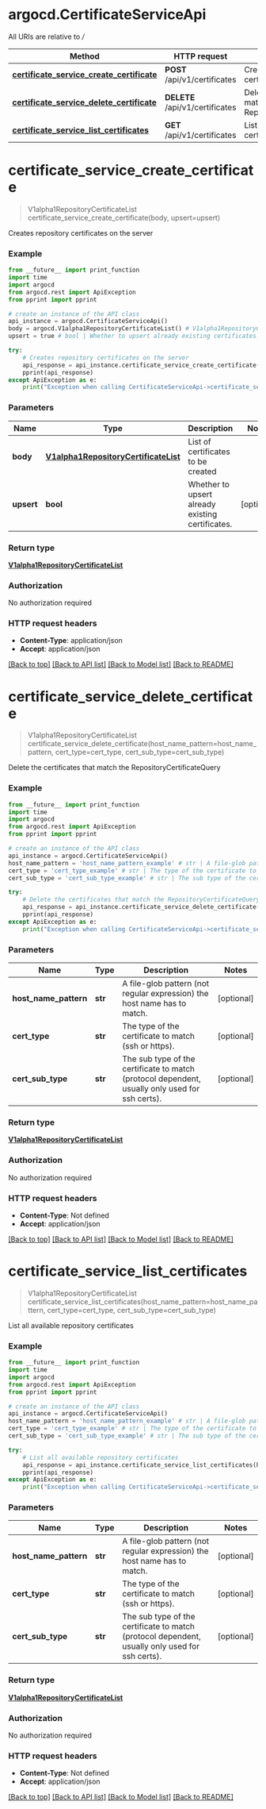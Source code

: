 # argocd.CertificateServiceApi

All URIs are relative to */*

Method | HTTP request | Description
------------- | ------------- | -------------
[**certificate_service_create_certificate**](CertificateServiceApi.md#certificate_service_create_certificate) | **POST** /api/v1/certificates | Creates repository certificates on the server
[**certificate_service_delete_certificate**](CertificateServiceApi.md#certificate_service_delete_certificate) | **DELETE** /api/v1/certificates | Delete the certificates that match the RepositoryCertificateQuery
[**certificate_service_list_certificates**](CertificateServiceApi.md#certificate_service_list_certificates) | **GET** /api/v1/certificates | List all available repository certificates

# **certificate_service_create_certificate**
> V1alpha1RepositoryCertificateList certificate_service_create_certificate(body, upsert=upsert)

Creates repository certificates on the server

### Example
```python
from __future__ import print_function
import time
import argocd
from argocd.rest import ApiException
from pprint import pprint

# create an instance of the API class
api_instance = argocd.CertificateServiceApi()
body = argocd.V1alpha1RepositoryCertificateList() # V1alpha1RepositoryCertificateList | List of certificates to be created
upsert = true # bool | Whether to upsert already existing certificates. (optional)

try:
    # Creates repository certificates on the server
    api_response = api_instance.certificate_service_create_certificate(body, upsert=upsert)
    pprint(api_response)
except ApiException as e:
    print("Exception when calling CertificateServiceApi->certificate_service_create_certificate: %s\n" % e)
```

### Parameters

Name | Type | Description  | Notes
------------- | ------------- | ------------- | -------------
 **body** | [**V1alpha1RepositoryCertificateList**](V1alpha1RepositoryCertificateList.md)| List of certificates to be created | 
 **upsert** | **bool**| Whether to upsert already existing certificates. | [optional] 

### Return type

[**V1alpha1RepositoryCertificateList**](V1alpha1RepositoryCertificateList.md)

### Authorization

No authorization required

### HTTP request headers

 - **Content-Type**: application/json
 - **Accept**: application/json

[[Back to top]](#) [[Back to API list]](../README.md#documentation-for-api-endpoints) [[Back to Model list]](../README.md#documentation-for-models) [[Back to README]](../README.md)

# **certificate_service_delete_certificate**
> V1alpha1RepositoryCertificateList certificate_service_delete_certificate(host_name_pattern=host_name_pattern, cert_type=cert_type, cert_sub_type=cert_sub_type)

Delete the certificates that match the RepositoryCertificateQuery

### Example
```python
from __future__ import print_function
import time
import argocd
from argocd.rest import ApiException
from pprint import pprint

# create an instance of the API class
api_instance = argocd.CertificateServiceApi()
host_name_pattern = 'host_name_pattern_example' # str | A file-glob pattern (not regular expression) the host name has to match. (optional)
cert_type = 'cert_type_example' # str | The type of the certificate to match (ssh or https). (optional)
cert_sub_type = 'cert_sub_type_example' # str | The sub type of the certificate to match (protocol dependent, usually only used for ssh certs). (optional)

try:
    # Delete the certificates that match the RepositoryCertificateQuery
    api_response = api_instance.certificate_service_delete_certificate(host_name_pattern=host_name_pattern, cert_type=cert_type, cert_sub_type=cert_sub_type)
    pprint(api_response)
except ApiException as e:
    print("Exception when calling CertificateServiceApi->certificate_service_delete_certificate: %s\n" % e)
```

### Parameters

Name | Type | Description  | Notes
------------- | ------------- | ------------- | -------------
 **host_name_pattern** | **str**| A file-glob pattern (not regular expression) the host name has to match. | [optional] 
 **cert_type** | **str**| The type of the certificate to match (ssh or https). | [optional] 
 **cert_sub_type** | **str**| The sub type of the certificate to match (protocol dependent, usually only used for ssh certs). | [optional] 

### Return type

[**V1alpha1RepositoryCertificateList**](V1alpha1RepositoryCertificateList.md)

### Authorization

No authorization required

### HTTP request headers

 - **Content-Type**: Not defined
 - **Accept**: application/json

[[Back to top]](#) [[Back to API list]](../README.md#documentation-for-api-endpoints) [[Back to Model list]](../README.md#documentation-for-models) [[Back to README]](../README.md)

# **certificate_service_list_certificates**
> V1alpha1RepositoryCertificateList certificate_service_list_certificates(host_name_pattern=host_name_pattern, cert_type=cert_type, cert_sub_type=cert_sub_type)

List all available repository certificates

### Example
```python
from __future__ import print_function
import time
import argocd
from argocd.rest import ApiException
from pprint import pprint

# create an instance of the API class
api_instance = argocd.CertificateServiceApi()
host_name_pattern = 'host_name_pattern_example' # str | A file-glob pattern (not regular expression) the host name has to match. (optional)
cert_type = 'cert_type_example' # str | The type of the certificate to match (ssh or https). (optional)
cert_sub_type = 'cert_sub_type_example' # str | The sub type of the certificate to match (protocol dependent, usually only used for ssh certs). (optional)

try:
    # List all available repository certificates
    api_response = api_instance.certificate_service_list_certificates(host_name_pattern=host_name_pattern, cert_type=cert_type, cert_sub_type=cert_sub_type)
    pprint(api_response)
except ApiException as e:
    print("Exception when calling CertificateServiceApi->certificate_service_list_certificates: %s\n" % e)
```

### Parameters

Name | Type | Description  | Notes
------------- | ------------- | ------------- | -------------
 **host_name_pattern** | **str**| A file-glob pattern (not regular expression) the host name has to match. | [optional] 
 **cert_type** | **str**| The type of the certificate to match (ssh or https). | [optional] 
 **cert_sub_type** | **str**| The sub type of the certificate to match (protocol dependent, usually only used for ssh certs). | [optional] 

### Return type

[**V1alpha1RepositoryCertificateList**](V1alpha1RepositoryCertificateList.md)

### Authorization

No authorization required

### HTTP request headers

 - **Content-Type**: Not defined
 - **Accept**: application/json

[[Back to top]](#) [[Back to API list]](../README.md#documentation-for-api-endpoints) [[Back to Model list]](../README.md#documentation-for-models) [[Back to README]](../README.md)

